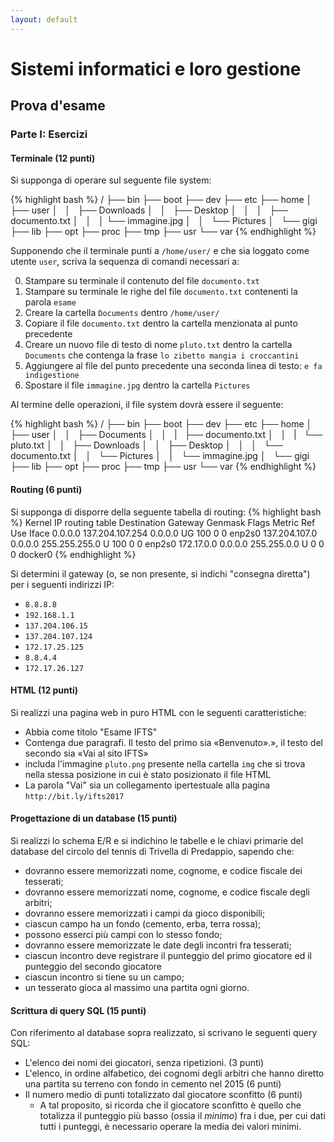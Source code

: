 ```yaml
---
layout: default
---
```


# Sistemi informatici e loro gestione

## Prova d'esame

### Parte I: Esercizi

#### Terminale (12 punti)

Si supponga di operare sul seguente file system:

{% highlight bash %}
/
├── bin
├── boot
├── dev
├── etc
├── home
│   ├── user
│   │   ├── Downloads
│   │   ├── Desktop
│   │   │   ├── documento.txt
│   │   │   └── immagine.jpg
│   │   └── Pictures
│   └── gigi
├── lib
├── opt
├── proc
├── tmp
├── usr
└── var
{% endhighlight %}

Supponendo che il terminale punti a `/home/user/` e che sia loggato come utente `user`, scriva la sequenza di comandi necessari a:

0. Stampare su terminale il contenuto del file `documento.txt`
0. Stampare su terminale le righe del file `documento.txt` contenenti la parola `esame`
0. Creare la cartella `Documents` dentro `/home/user/`
0. Copiare il file `documento.txt` dentro la cartella menzionata al punto precedente
0. Creare un nuovo file di testo di nome `pluto.txt` dentro la cartella `Documents` che contenga la frase `lo zibetto mangia i croccantini`
0. Aggiungere al file del punto precedente una seconda linea di testo: `e fa indigestione`
0. Spostare il file `immagine.jpg` dentro la cartella `Pictures`


Al termine delle operazioni, il file system dovrà essere il seguente:

{% highlight bash %}
/
├── bin
├── boot
├── dev
├── etc
├── home
│   ├── user
│   │   ├── Documents
│   │   |   ├──  documento.txt
│   │   |   └──  pluto.txt
│   │   ├── Downloads
│   │   ├── Desktop
│   │   │   └──  documento.txt
│   │   └── Pictures
│   │       └── immagine.jpg
│   └── gigi
├── lib
├── opt
├── proc
├── tmp
├── usr
└── var
{% endhighlight %}

#### Routing (6 punti)

Si supponga di disporre della seguente tabella di routing:
{% highlight bash %}
Kernel IP routing table
Destination     Gateway         Genmask         Flags Metric Ref    Use Iface
0.0.0.0         137.204.107.254 0.0.0.0         UG    100    0        0 enp2s0
137.204.107.0   0.0.0.0         255.255.255.0   U     100    0        0 enp2s0
172.17.0.0      0.0.0.0         255.255.0.0     U     0      0        0 docker0
{% endhighlight %}

Si determini il gateway (o, se non presente, si indichi "consegna diretta") per i seguenti indirizzi IP:
* `8.8.8.8`
* `192.168.1.1`
* `137.204.106.15`
* `137.204.107.124`
* `172.17.25.125`
* `8.8.4.4`
* `172.17.26.127`

#### HTML (12 punti)

Si realizzi una pagina web in puro HTML con le seguenti caratteristiche:

* Abbia come titolo "Esame IFTS"
* Contenga due paragrafi. Il testo del primo sia «Benvenuto».», il testo del secondo sia «Vai al sito IFTS»
* includa l'immagine `pluto.png` presente nella cartella `img` che si trova nella stessa posizione in cui è stato posizionato il file HTML
* La parola "Vai" sia un collegamento ipertestuale alla pagina `http://bit.ly/ifts2017`

#### Progettazione di un database (15 punti)

Si realizzi lo schema E/R e si indichino le tabelle e le chiavi primarie del database del circolo del tennis di Trivella di Predappio, sapendo che:
* dovranno essere memorizzati nome, cognome, e codice fiscale dei tesserati;
* dovranno essere memorizzati nome, cognome, e codice fiscale degli arbitri;
* dovranno essere memorizzati i campi da gioco disponibili;
* ciascun campo ha un fondo (cemento, erba, terra rossa);
* possono esserci più campi con lo stesso fondo;
* dovranno essere memorizzate le date degli incontri fra tesserati;
* ciascun incontro deve registrare il punteggio del primo giocatore ed il punteggio del secondo giocatore
* ciascun incontro si tiene su un campo;
* un tesserato gioca al massimo una partita ogni giorno.

#### Scrittura di query SQL (15 punti)

Con riferimento al database sopra realizzato, si scrivano le seguenti query SQL:
* L'elenco dei nomi dei giocatori, senza ripetizioni. (3 punti)
* L'elenco, in ordine alfabetico, dei cognomi degli arbitri che hanno diretto una partita su terreno con fondo in cemento nel 2015 (6 punti)
* Il numero medio di punti totalizzato dal giocatore sconfitto (6 punti)
  * A tal proposito, si ricorda che il giocatore sconfitto è quello che totalizza il punteggio più basso (ossia il *minimo*) fra i due, per cui dati tutti i punteggi, è necessario operare la media dei valori minimi.
